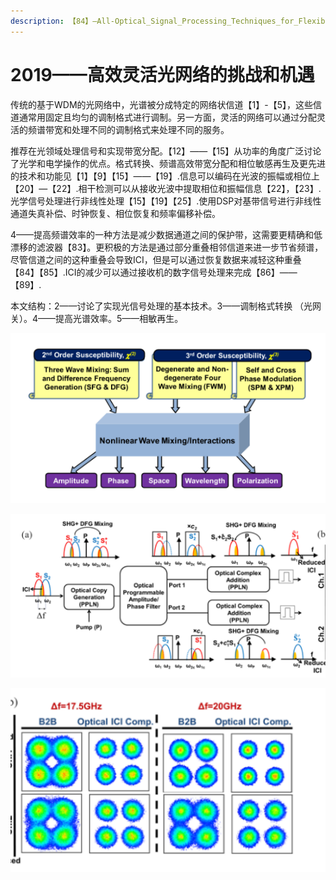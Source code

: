 ```yaml
---
description: 【84】—All-Optical_Signal_Processing_Techniques_for_Flexible_Networks
---
```


# 2019——高效灵活光网络的挑战和机遇

传统的基于WDM的光网络中，光谱被分成特定的网络状信道【1】-【5】，这些信道通常用固定且均匀的调制格式进行调制。另一方面，灵活的网络可以通过分配灵活的频谱带宽和处理不同的调制格式来处理不同的服务。

推荐在光领域处理信号和实现带宽分配。【12】——【15】从功率的角度广泛讨论了光学和电学操作的优点。格式转换、频谱高效带宽分配和相位敏感再生及更先进的技术和功能见【1】【9】【15】——【19】.信息可以编码在光波的振幅或相位上【20】—【22】.相干检测可以从接收光波中提取相位和振幅信息【22】，【23】.光学信号处理进行非线性处理【15】【19】【25】.使用DSP对基带信号进行非线性通道失真补偿、时钟恢复、相位恢复和频率偏移补偿。

4——提高频谱效率的一种方法是减少数据通道之间的保护带，这需要更精确和低漂移的滤波器【83】。更积极的方法是通过部分重叠相邻信道来进一步节省频谱，尽管信道之间的这种重叠会导致ICI，但是可以通过恢复数据来减轻这种重叠【84】【85】.ICI的减少可以通过接收机的数字信号处理来完成【86】——【89】.

本文结构：2——讨论了实现光信号处理的基本技术。3——调制格式转换 （光网关）。4——提高光谱效率。5——相敏再生。

![&#x5149;&#x4FE1;&#x53F7;&#x5904;&#x7406;&#x7684;&#x975E;&#x7EBF;&#x6027;&#x53C2;&#x6570;&#x548C;&#x5149;&#x6CE2;&#x53C2;&#x6570;](../../../.gitbook/assets/image%20%287%29.png)

![&#x91CD;&#x53E0;&#x4FE1;&#x9053;&#x7CFB;&#x7EDF;&#x7684;&#x5149;ICI&#x7F13;&#x89E3;&#x65B9;&#x6848;&#x7684;&#x6982;&#x5FF5;&#x56FE;](../../../.gitbook/assets/image%20%288%29.png)

![&#x4E0D;&#x540C;&#x4FE1;&#x9053;&#x95F4;&#x9694;&#x7684;&#x91CD;&#x53E0;QPSK&#x7684;&#x6709;&#x65E0;ICI&#x51CF;&#x8F7B;&#x7684;&#x4FE1;&#x53F7;&#x661F;&#x5EA7;&#x56FE;&#x6BD4;&#x8F83;](../../../.gitbook/assets/image%20%289%29.png)

